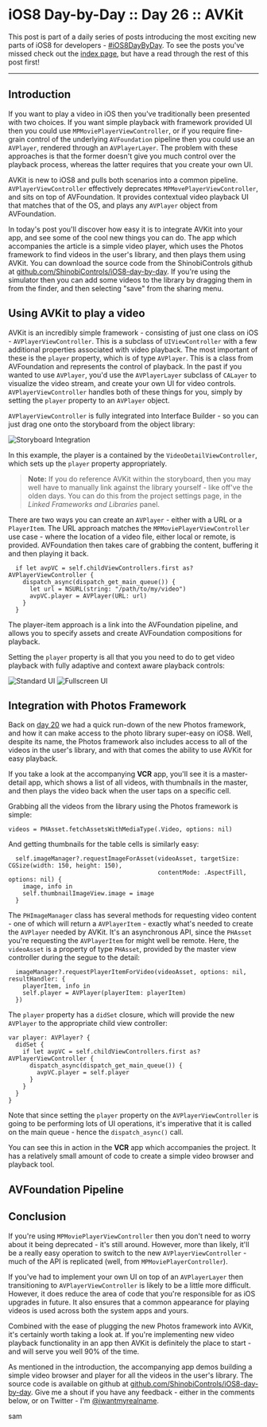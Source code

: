 # iOS8 Day-by-Day :: Day 26 :: AVKit

This post is part of a daily series of posts introducing the most exciting new
parts of iOS8 for developers - [#iOS8DayByDay](https://twitter.com/search?q=%23iOS8DayByDay).
To see the posts you've missed check out the [index page](http://shinobicontrols.com/iOS8DayByDay),
but have a read through the rest of this post first!

---

## Introduction

If you want to play a video in iOS then you've traditionally been presented with
two choices. If you want simple playback with framework provided UI then you
could use `MPMoviePlayerViewController`, or if you require fine-grain control of
the underlying `AVFoundation` pipeline then you could use an `AVPlayer`,
rendered through an `AVPlayerLayer`. The problem with these approaches is that
the former doesn't give you much control over the playback process, whereas the
latter requires that you create your own UI.

AVKit is new to iOS8 and pulls both scenarios into a common pipeline.
`AVPlayerViewController` effectively deprecates `MPMovePlayerViewController`,
and sits on top of AVFoundation. It provides contextual video playback UI that
matches that of the OS, and plays any `AVPlayer` object from AVFoundation.

In today's post you'll discover how easy it is to integrate AVKit into your app,
and see some of the cool new things you can do. The app which accompanies the
article is a simple video player, which uses the Photos framework to find videos
in the user's library, and then plays them using AVKit. You can download the
source code from the ShinobiControls github at
[github.com/ShinobiControls/iOS8-day-by-day](https://github.com/ShinobiControls/iOS8-day-by-day).
If you're using the simulator then you can add some videos to the library by
dragging them in from the finder, and then selecting "save" from the sharing
menu.

## Using AVKit to play a video

AVKit is an incredibly simple framework - consisting of just one class on iOS - 
`AVPlayerViewController`. This is a subclass of `UIViewController` with a few
additional properties associated with video playback. The most important of
these is the `player` property, which is of type `AVPlayer`. This is a class
from AVFoundation and represents the control of playback. In the past if you
wanted to use `AVPlayer`, you'd use the `AVPlayerLayer` subclass of `CALayer` to
visualize the video stream, and create your own UI for video controls.
`AVPlayerViewController` handles both of these things for you, simply by setting
the `player` property to an `AVPlayer` object.

`AVPlayerViewController` is fully integrated into Interface Builder - so you can
just drag one onto the storyboard from the object library:

![Storyboard Integration](assets/storyboard.png)

In this example, the player is a contained by the `VideoDetailViewController`,
which sets up the `player` property appropriately.

> __Note:__ If you do reference AVKit within the storyboard, then you may well
have to manually link against the library yourself - like off've the olden days.
You can do this from the project settings page, in the _Linked Frameworks and
Libraries_ panel.

There are two ways you can create an `AVPlayer` - either with a URL or a
`PlayerItem`. The URL approach matches the `MPMoviePlayerViewController` use
case - where the location of a video file, either local or remote, is provided.
AVFoundation then takes care of grabbing the content, buffering it and then
playing it back.

      if let avpVC = self.childViewControllers.first as? AVPlayerViewController {
        dispatch_async(dispatch_get_main_queue()) {
          let url = NSURL(string: "/path/to/my/video")
          avpVC.player = AVPlayer(URL: url)
        }
      }

The player-item approach is a link into the AVFoundation pipeline, and allows
you to specify assets and create AVFoundation compositions for playback.

Setting the `player` property is all that you you need to do to get video
playback with fully adaptive and context aware playback controls:

![Standard UI](assets/standard_ui.png)
![Fullscreen UI](assets/fullscreen_ui.png)


## Integration with Photos Framework

Back on [day 20](http://www.shinobicontrols.com/blog/posts/2014/08/22/ios8-day-by-day-day-20-photos-framework/)
we had a quick run-down of the new Photos framework, and how it can make access
to the photo library super-easy on iOS8. Well, despite its name, the Photos
framework also includes access to all of the videos in the user's library, and
with that comes the ability to use AVKit for easy playback.

If you take a look at the accompanying __VCR__ app, you'll see it is a master-
detail app, which shows a list of all videos, with thumbnails in the master, and
then plays the video back when the user taps on a specific cell.

Grabbing all the videos from the library using the Photos framework is simple:

    videos = PHAsset.fetchAssetsWithMediaType(.Video, options: nil)

And getting thumbnails for the table cells is similarly easy:

      self.imageManager?.requestImageForAsset(videoAsset, targetSize: CGSize(width: 150, height: 150),
                                              contentMode: .AspectFill, options: nil) {
        image, info in
        self.thumbnailImageView.image = image
      }

The `PHImageManager` class has several methods for requesting video content -
one of which will return a `AVPlayerItem` - exactly what's needed to create the
`AVPlayer` needed by AVKit. It's an asynchronous API, since the `PHAsset` you're
requesting the `AVPlayerItem` for might well be remote. Here, the `videoAsset`
is a property of type `PHAsset`, provided by the master view controller during
the segue to the detail:

      imageManager?.requestPlayerItemForVideo(videoAsset, options: nil, resultHandler: {
        playerItem, info in
        self.player = AVPlayer(playerItem: playerItem)
      })

The `player` property has a `didSet` closure, which will provide the new 
`AVPlayer` to the appropriate child view controller:

    var player: AVPlayer? {
      didSet {
        if let avpVC = self.childViewControllers.first as? AVPlayerViewController {
          dispatch_async(dispatch_get_main_queue()) {
            avpVC.player = self.player
          }
        }
      }
    }

Note that since setting the `player` property on the `AVPlayerViewController` is
going to be performing lots of UI operations, it's imperative that it is called
on the main queue - hence the `dispatch_async()` call.

You can see this in action in the __VCR__ app which accompanies the project. It
has a relatively small amount of code to create a simple video browser and
playback tool.

## AVFoundation Pipeline


## Conclusion

If you're using `MPMoviePlayerViewController` then you don't need to worry about
it being deprecated - it's still around. However, more than likely, it'll be a
really easy operation to switch to the new `AVPlayerViewController` - much of
the API is replicated (well, from `MPMoviePlayerController`). 

If you've had to implement your own UI on top of an `AVPlayerLayer` then
transitioning to `AVPlayerViewController` is likely to be a little more
difficult. However, it does reduce the area of code that you're responsible for
as iOS upgrades in future. It also ensures that a common appearance for playing
videos is used across both the system apps and yours.

Combined with the ease of plugging the new Photos framework into AVKit, it's
certainly worth taking a look at. If you're implementing new video playback
functionality in an app then AVKit is definitely the place to start - and will
serve you well 90% of the time.

As mentioned in the introduction, the accompanying app demos building a simple
video browser and player for all the videos in the user's library. The source
code is available on github at
[github.com/ShinobiControls/iOS8-day-by-day](https://github.com/ShinobiControls/iOS8-day-by-day).
Give me a shout if you have any feedback - either in the comments below, or on
Twitter - I'm [@iwantmyrealname](https://twitter.com/iwantmyrealname).

sam

